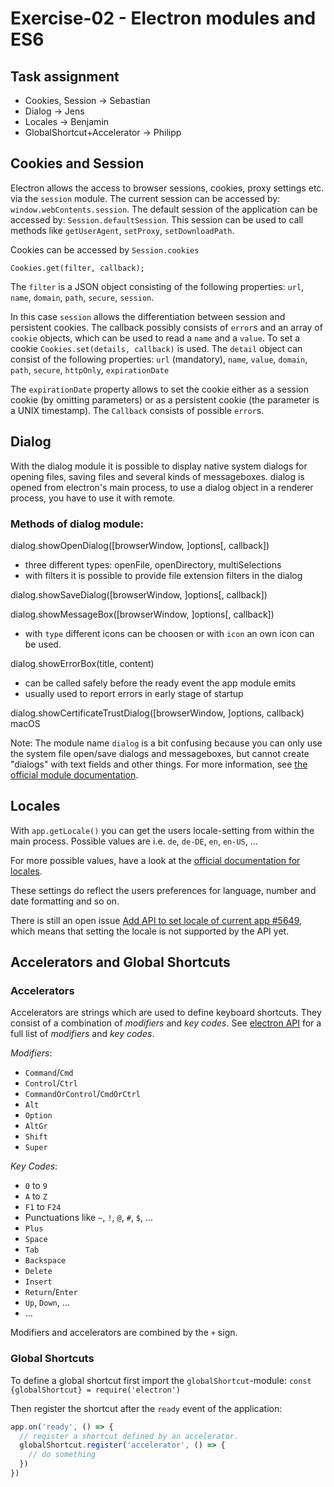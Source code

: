 # Exercise-02 - Electron modules and ES6 #

## Task assignment
- Cookies, Session -> Sebastian
- Dialog -> Jens
- Locales -> Benjamin
- GlobalShortcut+Accelerator -> Philipp

## Cookies and Session

Electron allows the access to browser sessions, cookies, proxy settings etc. via the `session` module. The current session can be accessed by: `window.webContents.session`.
The default session of the application can be accessed by: `Session.defaultSession`.
This session can be used to call methods like `getUserAgent`, `setProxy`, `setDownloadPath`.

Cookies can be accessed by `Session.cookies`

`Cookies.get(filter, callback);`

The `filter` is a JSON object consisting of the following properties: `url`, `name`, `domain`, `path`, `secure`, `session`.

In this case `session` allows the differentiation between session and persistent cookies.
The callback possibly consists of `error`s  and an array of `cookie` objects, which can be used to read a `name` and a `value`.
To set a cookie `Cookies.set(details, callback)` is used.
The `detail` object can consist of the following properties:
`url` (mandatory), `name`, `value`, `domain`, `path`, `secure`, `httpOnly`, `expirationDate`

The `expirationDate` property allows to set the cookie either as a session cookie (by omitting parameters) or as a persistent cookie (the parameter is a UNIX timestamp).
The `Callback` consists of possible `error`s.


## Dialog
With the dialog module it is possible to display native system dialogs for opening files, saving files and several kinds of messageboxes. dialog is opened from electron's main process, to use a dialog object in a renderer process, you have to use it with remote.

### Methods of dialog module:
dialog.showOpenDialog([browserWindow, ]options[, callback])
- three different types: openFile, openDirectory, multiSelections
- with filters it is possible to provide file extension filters in the dialog

dialog.showSaveDialog([browserWindow, ]options[, callback])

dialog.showMessageBox([browserWindow, ]options[, callback])
- with `type` different icons can be choosen or with `icon` an own icon can be used.

dialog.showErrorBox(title, content)
- can be called safely before the ready event the app module emits
- usually used to report errors in early stage of startup

dialog.showCertificateTrustDialog([browserWindow, ]options, callback) macOS


Note: The module name `dialog` is a bit confusing because you can only use the system file open/save dialogs and messageboxes, but cannot create "dialogs" with text fields and other things.
For more information, see [the official module documentation](https://github.com/electron/electron/blob/master/docs/api/dialog.md).

## Locales

With `app.getLocale()` you can get the users locale-setting from within the main process. 
Possible values are i.e. `de`, `de-DE`, `en`, `en-US`, ...

For more possible values, have a look at the [official documentation for locales](https://github.com/electron/electron/blob/master/docs/api/locales.md).

These settings do reflect the users preferences for language, number and date formatting and so on.

There is still an open issue [Add API to set locale of current app #5649](https://github.com/electron/electron/issues/5649), which means that setting the locale is not supported by the API yet.


## Accelerators and Global Shortcuts

### Accelerators

Accelerators are strings which are used to define keyboard shortcuts. They consist of a combination of *modifiers* and *key codes*. See [electron API](https://electron.atom.io/docs/api/accelerator/) for a full list of *modifiers* and *key codes*.

*Modifiers*:

- `Command`/`Cmd`
- `Control`/`Ctrl`
- `CommandOrControl`/`CmdOrCtrl`
- `Alt`
- `Option`
- `AltGr`
- `Shift`
- `Super`

*Key Codes*:

- `0` to `9`
- `A` to `Z`
- `F1` to `F24`
- Punctuations like `~`, `!`, `@`, `#`, `$`, ...
- `Plus`
- `Space`
- `Tab`
- `Backspace`
- `Delete`
- `Insert`
- `Return`/`Enter`
- `Up`, `Down`, ...
- ...

Modifiers and accelerators are combined by the `+` sign.

### Global Shortcuts

To define a global shortcut first import the `globalShortcut`-module: `const {globalShortcut} = require('electron')`

Then register the shortcut after the `ready` event of the application:
```JavaScript
app.on('ready', () => {
  // register a shortcut defined by an accelerator.
  globalShortcut.register('accelerator', () => {
    // do something
  })
})
```
